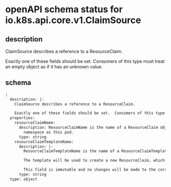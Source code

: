 # openAPI schema status for io.k8s.api.core.v1.ClaimSource

## description

ClaimSource describes a reference to a ResourceClaim.

Exactly one of these fields should be set.  Consumers of this type must treat an empty object as if it has an unknown value.

## schema

```yaml
|
  description: |-
    ClaimSource describes a reference to a ResourceClaim.

    Exactly one of these fields should be set.  Consumers of this type must treat an empty object as if it has an unknown value.
  properties:
    resourceClaimName:
      description: ResourceClaimName is the name of a ResourceClaim object in the same
        namespace as this pod.
      type: string
    resourceClaimTemplateName:
      description: |-
        ResourceClaimTemplateName is the name of a ResourceClaimTemplate object in the same namespace as this pod.

        The template will be used to create a new ResourceClaim, which will be bound to this pod. When this pod is deleted, the ResourceClaim will also be deleted. The pod name and resource name, along with a generated component, will be used to form a unique name for the ResourceClaim, which will be recorded in pod.status.resourceClaimStatuses.

        This field is immutable and no changes will be made to the corresponding ResourceClaim by the control plane after creating the ResourceClaim.
      type: string
  type: object

```
